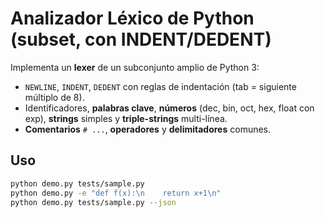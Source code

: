 # Analizador Léxico de Python (subset, con INDENT/DEDENT)

Implementa un **lexer** de un subconjunto amplio de Python 3:
- `NEWLINE`, `INDENT`, `DEDENT` con reglas de indentación (tab = siguiente múltiplo de 8).
- Identificadores, **palabras clave**, **números** (dec, bin, oct, hex, float con exp), **strings** simples y **triple-strings** multi-línea.
- **Comentarios** `# ...`, **operadores** y **delimitadores** comunes.

## Uso
```bash
python demo.py tests/sample.py
python demo.py -e "def f(x):\n    return x+1\n"
python demo.py tests/sample.py --json
```